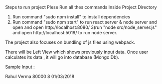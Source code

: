 Steps to run project
Plese Run all thes commands Inside Project Directory

1) Run command "sudo npm install"  to install dependencies
2) Run command "sudo npm start" to run react server & node server and open and open http://localhost:8080/
3)run "node src/node_server.js" and open http://localhost:5019/
to run node server.


The project also focuses on bundling of js files using webpack.

There will be Left View  which shows previously input data.
Once user calculates its data , it will go into database (Mongo Db).

Sample Input :

Rahul Verma 80000 8 01/03/2018
